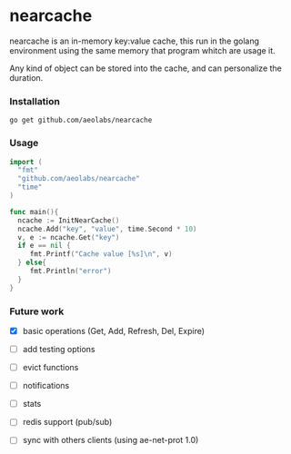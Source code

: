 # nearcache

nearcache is an in-memory key:value cache, this run in the golang environment using the same memory that program whitch 
are usage it.

Any kind of object can be stored into the cache, and can personalize the duration.

### Installation

`go get github.com/aeolabs/nearcache`

### Usage

```go
import (
  "fmt"
  "github.com/aeolabs/nearcache"
  "time"
)

func main(){
  ncache := InitNearCache()
  ncache.Add("key", "value", time.Second * 10)
  v, e := ncache.Get("key")    
  if e == nil {
     fmt.Printf("Cache value [%s]\n", v)
  } else{
  	 fmt.Println("error")
  }
}
```

### Future work

- [x] basic operations (Get, Add, Refresh, Del, Expire)
- [ ] add testing options
- [ ] evict functions
- [ ] notifications
- [ ] stats
- [ ] redis support (pub/sub)
- [ ] sync with others clients (using ae-net-prot 1.0)


